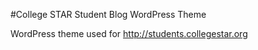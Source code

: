 #College STAR Student Blog WordPress Theme

WordPress theme used for http://students.collegestar.org
